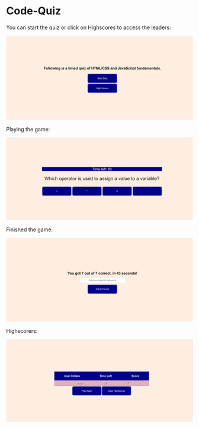 # Code-Quiz

You can start the quiz or click on Highscores to access the leaders:

<img src= "./assets/Image1.jpg">

Playing the game:

<img src= "./assets/Image2.jpg">

Finished the game:

<img src= "./assets/Image3.jpg">

Highscorers:

<img src= "./assets/Image4.jpg">
